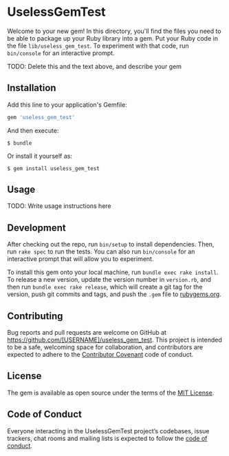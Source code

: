 # UselessGemTest

Welcome to your new gem! In this directory, you'll find the files you need to be able to package up your Ruby library into a gem. Put your Ruby code in the file `lib/useless_gem_test`. To experiment with that code, run `bin/console` for an interactive prompt.

TODO: Delete this and the text above, and describe your gem

## Installation

Add this line to your application's Gemfile:

```ruby
gem 'useless_gem_test'
```

And then execute:

    $ bundle

Or install it yourself as:

    $ gem install useless_gem_test

## Usage

TODO: Write usage instructions here

## Development

After checking out the repo, run `bin/setup` to install dependencies. Then, run `rake spec` to run the tests. You can also run `bin/console` for an interactive prompt that will allow you to experiment.

To install this gem onto your local machine, run `bundle exec rake install`. To release a new version, update the version number in `version.rb`, and then run `bundle exec rake release`, which will create a git tag for the version, push git commits and tags, and push the `.gem` file to [rubygems.org](https://rubygems.org).

## Contributing

Bug reports and pull requests are welcome on GitHub at https://github.com/[USERNAME]/useless_gem_test. This project is intended to be a safe, welcoming space for collaboration, and contributors are expected to adhere to the [Contributor Covenant](http://contributor-covenant.org) code of conduct.

## License

The gem is available as open source under the terms of the [MIT License](https://opensource.org/licenses/MIT).

## Code of Conduct

Everyone interacting in the UselessGemTest project’s codebases, issue trackers, chat rooms and mailing lists is expected to follow the [code of conduct](https://github.com/[USERNAME]/useless_gem_test/blob/master/CODE_OF_CONDUCT.md).
